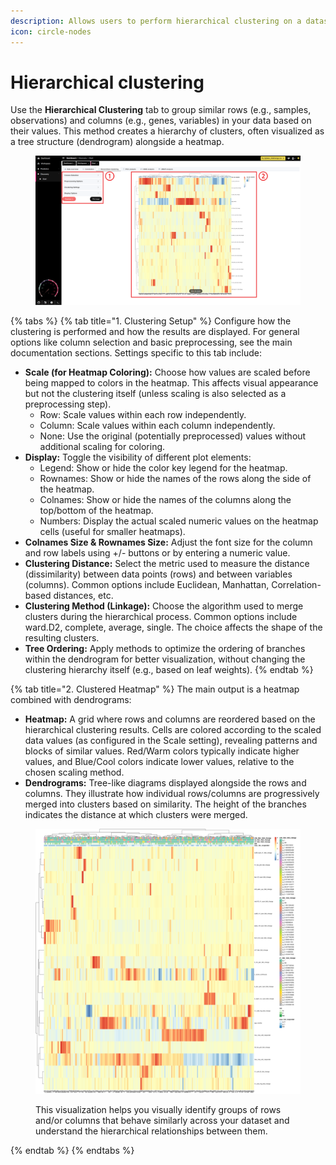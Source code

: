 ```yaml
---
description: Allows users to perform hierarchical clustering on a dataset.
icon: circle-nodes
---
```


# Hierarchical clustering

Use the **Hierarchical Clustering** tab to group similar rows (e.g., samples, observations) and columns (e.g., genes, variables) in your data based on their values. This method creates a hierarchy of clusters, often visualized as a tree structure (dendrogram) alongside a heatmap.

<figure><img src="../../.gitbook/assets/Discovery_Hierarchical Clustering_annotated_v2.png" alt=""><figcaption></figcaption></figure>

{% tabs %}
{% tab title="1. Clustering Setup" %}
Configure how the clustering is performed and how the results are displayed. For general options like column selection and basic preprocessing, see the main documentation sections. Settings specific to this tab include:

* **Scale (for Heatmap Coloring):** Choose how values are scaled before being mapped to colors in the heatmap. This affects visual appearance but not the clustering itself (unless scaling is also selected as a preprocessing step).
  * Row: Scale values within each row independently.
  * Column: Scale values within each column independently.
  * None: Use the original (potentially preprocessed) values without additional scaling for coloring.
* **Display:** Toggle the visibility of different plot elements:
  * Legend: Show or hide the color key legend for the heatmap.
  * Rownames: Show or hide the names of the rows along the side of the heatmap.
  * Colnames: Show or hide the names of the columns along the top/bottom of the heatmap.
  * Numbers: Display the actual scaled numeric values on the heatmap cells (useful for smaller heatmaps).
* **Colnames Size & Rownames Size:** Adjust the font size for the column and row labels using +/- buttons or by entering a numeric value.
* **Clustering Distance:** Select the metric used to measure the distance (dissimilarity) between data points (rows) and between variables (columns). Common options include Euclidean, Manhattan, Correlation-based distances, etc.
* **Clustering Method (Linkage):** Choose the algorithm used to merge clusters during the hierarchical process. Common options include ward.D2, complete, average, single. The choice affects the shape of the resulting clusters.
* **Tree Ordering:** Apply methods to optimize the ordering of branches within the dendrogram for better visualization, without changing the clustering hierarchy itself (e.g., based on leaf weights).
{% endtab %}

{% tab title="2. Clustered Heatmap" %}
The main output is a heatmap combined with dendrograms:

* **Heatmap:** A grid where rows and columns are reordered based on the hierarchical clustering results. Cells are colored according to the scaled data values (as configured in the Scale setting), revealing patterns and blocks of similar values. Red/Warm colors typically indicate higher values, and Blue/Cool colors indicate lower values, relative to the chosen scaling method.
* **Dendrograms:** Tree-like diagrams displayed alongside the rows and columns. They illustrate how individual rows/columns are progressively merged into clusters based on similarity. The height of the branches indicates the distance at which clusters were merged.

<figure><img src="../../.gitbook/assets/CusteredHeatmap.png" alt=""><figcaption><p>This visualization helps you visually identify groups of rows and/or columns that behave similarly across your dataset and understand the hierarchical relationships between them.</p></figcaption></figure>
{% endtab %}
{% endtabs %}
